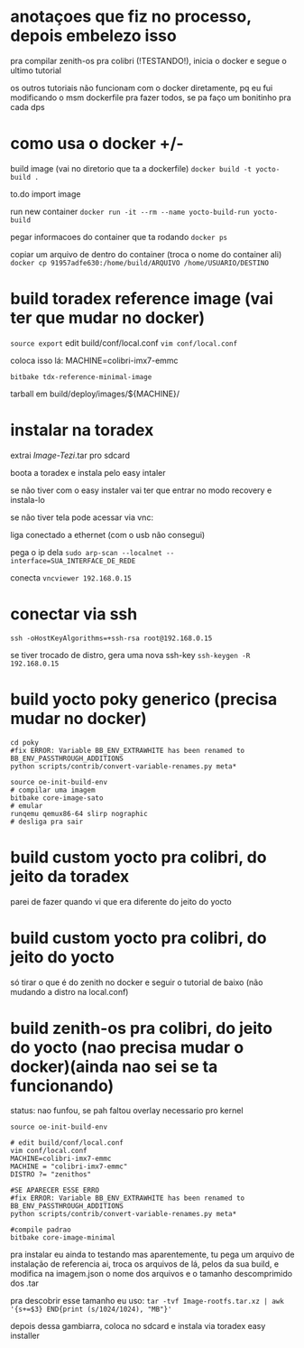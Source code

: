 # anotaçoes que fiz no processo, depois embelezo isso
pra compilar zenith-os pra colibri (!TESTANDO!), inicia o docker e segue o ultimo tutorial

os outros tutoriais não funcionam com o docker diretamente, pq eu fui modificando o msm dockerfile pra fazer todos, se pa faço um bonitinho pra cada dps

# como usa o docker +/-

build image (vai no diretorio que ta a dockerfile)
` docker build -t yocto-build . `

to.do import image

run new container
` docker run -it --rm --name yocto-build-run yocto-build `

pegar informacoes do container que ta rodando
` docker ps `

copiar um arquivo de dentro do container (troca o nome do container ali)
` docker cp 91957adfe630:/home/build/ARQUIVO /home/USUARIO/DESTINO `

# build toradex reference image (vai ter que mudar no docker)

` source export ` 
edit build/conf/local.conf
` vim conf/local.conf `

coloca isso lá: MACHINE=colibri-imx7-emmc

` bitbake tdx-reference-minimal-image `

tarball em build/deploy/images/${MACHINE}/

# instalar na toradex
extrai *Image-Tezi*.tar pro sdcard

boota a toradex e instala pelo easy intaler

se não tiver com o easy instaler vai ter que entrar no modo recovery e instala-lo


se não tiver tela pode acessar via vnc:

liga conectado a ethernet (com o usb não consegui)

pega o ip dela
` sudo arp-scan --localnet --interface=SUA_INTERFACE_DE_REDE `

conecta
` vncviewer 192.168.0.15 `

# conectar via ssh
` ssh -oHostKeyAlgorithms=+ssh-rsa root@192.168.0.15 `

se tiver trocado de distro, gera uma nova ssh-key
` ssh-keygen -R 192.168.0.15 `

# build yocto poky generico (precisa mudar no docker)
```
cd poky
#fix ERROR: Variable BB_ENV_EXTRAWHITE has been renamed to BB_ENV_PASSTHROUGH_ADDITIONS
python scripts/contrib/convert-variable-renames.py meta*

source oe-init-build-env
# compilar uma imagem
bitbake core-image-sato
# emular
runqemu qemux86-64 slirp nographic
# desliga pra sair
```
# build custom yocto pra colibri, do jeito da toradex
parei de fazer quando vi que era diferente do jeito do yocto

# build custom yocto pra colibri, do jeito do yocto
só tirar o que é do zenith no docker e seguir o tutorial de baixo (não mudando a distro na local.conf)

# build zenith-os pra colibri, do jeito do yocto (nao precisa mudar o docker)(ainda nao sei se ta funcionando)
status: nao funfou, se pah faltou overlay necessario pro kernel
```
source oe-init-build-env

# edit build/conf/local.conf
vim conf/local.conf
MACHINE=colibri-imx7-emmc
MACHINE = "colibri-imx7-emmc"
DISTRO ?= "zenithos"

#SE APARECER ESSE ERRO
#fix ERROR: Variable BB_ENV_EXTRAWHITE has been renamed to BB_ENV_PASSTHROUGH_ADDITIONS
python scripts/contrib/convert-variable-renames.py meta*

#compile padrao
bitbake core-image-minimal
```

pra instalar eu ainda to testando mas aparentemente, tu pega um arquivo de instalação de referencia ai, troca os arquivos de lá, pelos da sua build, e modifica na imagem.json o nome dos arquivos e o tamanho descomprimido dos .tar

pra descobrir esse tamanho eu uso:
``` tar -tvf Image-rootfs.tar.xz | awk '{s+=$3} END{print (s/1024/1024), "MB"}' ```

depois dessa gambiarra, coloca no sdcard e instala via toradex easy installer
